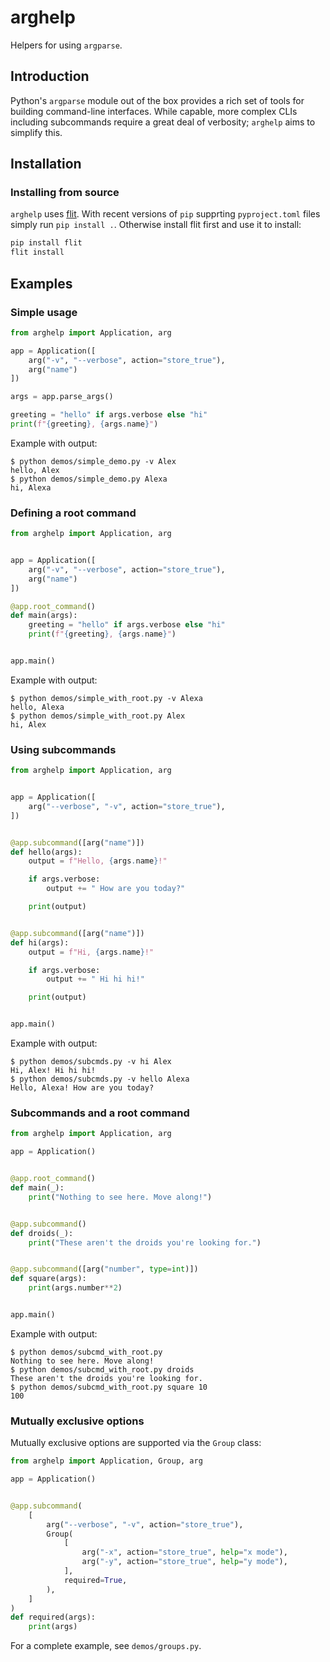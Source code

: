 # arghelp

Helpers for using `argparse`.

## Introduction

Python's `argparse` module out of the box provides a rich set of tools
for building command-line interfaces. While capable, more complex CLIs
including subcommands require a great deal of verbosity; `arghelp` aims
to simplify this.

## Installation

### Installing from source

`arghelp` uses [flit](https://flit.readthedocs.io/en/latest/index.html). With
recent versions of `pip` supprting `pyproject.toml` files simply run 
`pip install .`. Otherwise install flit first and use it to install:

```bash
pip install flit
flit install
```

## Examples

### Simple usage

```python
from arghelp import Application, arg

app = Application([
    arg("-v", "--verbose", action="store_true"),
    arg("name")
])

args = app.parse_args()

greeting = "hello" if args.verbose else "hi"
print(f"{greeting}, {args.name}")
```

Example with output:

    $ python demos/simple_demo.py -v Alex
    hello, Alex
    $ python demos/simple_demo.py Alexa
    hi, Alexa

### Defining a root command

```python
from arghelp import Application, arg


app = Application([
    arg("-v", "--verbose", action="store_true"),
    arg("name")
])

@app.root_command()
def main(args):
    greeting = "hello" if args.verbose else "hi"
    print(f"{greeting}, {args.name}")


app.main()
```

Example with output:

```
$ python demos/simple_with_root.py -v Alexa
hello, Alexa
$ python demos/simple_with_root.py Alex
hi, Alex
```

### Using subcommands

```python
from arghelp import Application, arg


app = Application([
    arg("--verbose", "-v", action="store_true"),
])


@app.subcommand([arg("name")])
def hello(args):
    output = f"Hello, {args.name}!"

    if args.verbose:
        output += " How are you today?"

    print(output)


@app.subcommand([arg("name")])
def hi(args):
    output = f"Hi, {args.name}!"

    if args.verbose:
        output += " Hi hi hi!"

    print(output)


app.main()
```

Example with output:

    $ python demos/subcmds.py -v hi Alex
    Hi, Alex! Hi hi hi!
    $ python demos/subcmds.py -v hello Alexa
    Hello, Alexa! How are you today?

### Subcommands and a root command

```python
from arghelp import Application, arg

app = Application()


@app.root_command()
def main(_):
    print("Nothing to see here. Move along!")


@app.subcommand()
def droids(_):
    print("These aren't the droids you're looking for.")


@app.subcommand([arg("number", type=int)])
def square(args):
    print(args.number**2)


app.main()
```

Example with output:

    $ python demos/subcmd_with_root.py
    Nothing to see here. Move along!
    $ python demos/subcmd_with_root.py droids
    These aren't the droids you're looking for.
    $ python demos/subcmd_with_root.py square 10
    100

### Mutually exclusive options

Mutually exclusive options are supported via the `Group` class:

```python
from arghelp import Application, Group, arg

app = Application()


@app.subcommand(
    [
        arg("--verbose", "-v", action="store_true"),
        Group(
            [
                arg("-x", action="store_true", help="x mode"),
                arg("-y", action="store_true", help="y mode"),
            ],
            required=True,
        ),
    ]
)
def required(args):
    print(args)
```

For a complete example, see `demos/groups.py`.
